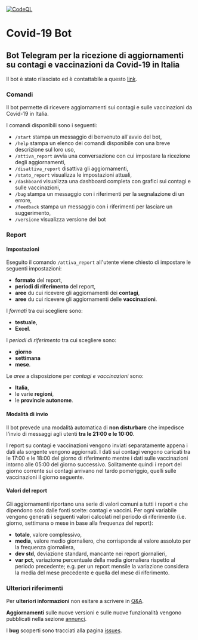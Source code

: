 [![CodeQL](https://github.com/cavfiumella/covid19-bot/actions/workflows/codeql-analysis.yml/badge.svg)](https://github.com/cavfiumella/covid19-bot/actions/workflows/codeql-analysis.yml)

# Covid-19 Bot
## Bot Telegram per la ricezione di aggiornamenti su contagi e vaccinazioni da Covid-19 in Italia

Il bot è stato rilasciato ed è contattabile a questo [link](https://t.me/cavfiumella_covid19_bot).

### Comandi
Il bot permette di ricevere aggiornamenti sui contagi e sulle vaccinazioni da Covid-19 in Italia.

I comandi disponibili sono i seguenti:
- `/start` stampa un messaggio di benvenuto all'avvio del bot,
- `/help` stampa un elenco dei comandi disponibile con una breve descrizione sul loro uso,
- `/attiva_report` avvia una conversazione con cui impostare la ricezione degli aggiornamenti,
- `/disattiva_report` disattiva gli aggiornamenti,
- `/stato_report` visualizza le impostazioni attuali,
- `/dashboard` visualizza una dashboard completa con grafici sui contagi e sulle vaccinazioni,
- `/bug` stampa un messaggio con i riferimenti per la segnalazione di un errore,
- `/feedback` stampa un messaggio con i riferimenti per lasciare un suggerimento,
- `/versione` visualizza versione del bot

### Report

#### Impostazioni
Eseguito il comando `/attiva_report` all'utente viene chiesto di impostare le seguenti impostazioni:
- **formato** del report,
- **periodi di riferimento** del report,
- **aree** du cui ricevere gli aggiornamenti dei **contagi**,
- **aree** du cui ricevere gli aggiornamenti delle **vaccinazioni**.

I _formati_ tra cui scegliere sono:
- **testuale**,
- **Excel**.

I _periodi di riferimento_ tra cui scegliere sono:
- **giorno**
- **settimana**
- **mese**.

Le _aree_ a disposizione per _contagi e vaccinazioni_ sono:
- **Italia**,
- le varie **regioni**,
- le **provincie autonome**.

#### Modalità di invio
Il bot prevede una modalità automatica di **non disturbare** che impedisce l'invio di messaggi agli utenti **tra le 21:00 e le 10:00**.

I report su contagi e vaccinazioni vengono inviati separatamente appena i dati ala sorgente vengono aggiornati.
I dati sui contagi vengono caricati tra le 17:00 e le 18:00 del giorno di riferimento mentre i dati sulle vaccinazioni intorno alle 05:00 del giorno successivo.
Solitamente quindi i report del giorno corrente sui contagi arrivano nel tardo pomeriggio, quelli sulle vaccinazioni il giorno seguente.

#### Valori del report
Gli aggiornamenti riportano una serie di valori comuni a tutti i report e che dipendono solo dalle fonti scelte: contagi e vaccini.
Per ogni variabile vengono generati i seguenti valori calcolati nel periodo di riferimento (i.e. giorno, settimana o mese in base alla frequenza del report):
- **totale**, valore complessivo,
- **media**, valore medio giornaliero, che corrisponde al valore assoluto per la frequenza giornaliera,
- **dev std**, deviazione standard, mancante nei report giornalieri,
- **var pct**, variazione percentuale della media giornaliera rispetto al periodo precedente; e.g. per un report mensile la variazione considera la media del mese precedente e quella del mese di riferimento.

### Ulteriori riferimenti
Per **ulteriori informazioni** non esitare a scrivere in [Q&A](https://github.com/cavfiumella/covid19-bot/discussions/categories/q-a).

**Aggiornamenti** sulle nuove versioni e sulle nuove funzionalità vengono pubblicati nella sezione [annunci](https://github.com/cavfiumella/covid19-bot/discussions/categories/annunci).

I **bug** scoperti sono tracciati alla pagina [issues](https://github.com/cavfiumella/covid19-bot/issues).
